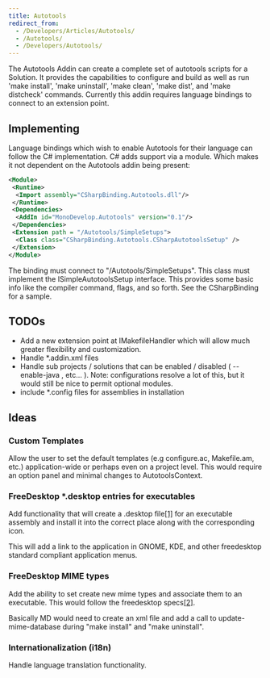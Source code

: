 ```yaml
---
title: Autotools
redirect_from:
  - /Developers/Articles/Autotools/
  - /Autotools/
  - /Developers/Autotools/
---
```


The Autotools Addin can create a complete set of autotools scripts for a Solution. It provides the capabilities to configure and build as well as run 'make install', 'make uninstall', 'make clean', 'make dist', and 'make distcheck' commands. Currently this addin requires language bindings to connect to an extension point.

Implementing
------------

Language bindings which wish to enable Autotools for their language can follow the C# implementation. C# adds support via a module. Which makes it not dependent on the Autotools addin being present:

``` xml
<Module>
 <Runtime>
  <Import assembly="CSharpBinding.Autotools.dll"/>
 </Runtime>
 <Dependencies>
  <AddIn id="MonoDevelop.Autotools" version="0.1"/>
 </Dependencies>
 <Extension path = "/Autotools/SimpleSetups">
  <Class class="CSharpBinding.Autotools.CSharpAutotoolsSetup" />
 </Extension>
</Module>
```

The binding must connect to "/Autotools/SimpleSetups". This class must implement the ISimpleAutotoolsSetup interface. This provides some basic info like the compiler command, flags, and so forth. See the CSharpBinding for a sample.

TODOs
-----

-   Add a new extension point at IMakefileHandler which will allow much greater flexibility and customization.
-   Handle \*.addin.xml files
-   Handle sub projects / solutions that can be enabled / disabled ( --enable-java , etc... ). Note: configurations resolve a lot of this, but it would still be nice to permit optional modules.
-   include \*.config files for assemblies in installation

Ideas
-----

### Custom Templates

Allow the user to set the default templates (e.g configure.ac, Makefile.am, etc.) application-wide or perhaps even on a project level. This would require an option panel and minimal changes to AutotoolsContext.

### FreeDesktop \*.desktop entries for executables

Add functionality that will create a .desktop file[[1]](http://standards.freedesktop.org/desktop-entry-spec/latest/ "http://standards.freedesktop.org/desktop-entry-spec/latest/") for an executable assembly and install it into the correct place along with the corresponding icon.

This will add a link to the application in GNOME, KDE, and other freedesktop standard compliant application menus.

### FreeDesktop MIME types

Add the ability to set create new mime types and associate them to an executable. This would follow the freedesktop specs[[2]](http://www.freedesktop.org/wiki/Standards/shared-mime-info-spec "http://www.freedesktop.org/wiki/Standards/shared-mime-info-spec").

Basically MD would need to create an xml file and add a call to update-mime-database during "make install" and "make uninstall".

### Internationalization (i18n)

Handle language translation functionality.
